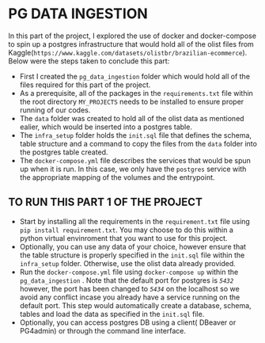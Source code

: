 # PG DATA INGESTION
In this part of the project, I explored the use of docker and docker-compose to spin up a postgres infrastructure that would hold all of the olist files from Kaggle(`https://www.kaggle.com/datasets/olistbr/brazilian-ecommerce`). Below were the steps taken to conclude this part:

- First I created the `pg_data_ingestion` folder which would hold all of the files required for this part of the project.
- As a prerequisite, all of the packages in the `requirements.txt` file within the root directory `MY_PROJECTS` needs to be installed to ensure proper running of our codes.
- The `data` folder was created to hold all of the olist data as mentioned ealier, which would be inserted into a postgres table.
- The  `infra_setup` folder holds the `init.sql` file that defines the schema, table structure and a command to copy the files from the `data` folder into the postgres table created.
- The `docker-compose.yml` file describes the services that would be spun up when it is run. In this case, we only have the `postgres` service with the appropriate mapping of the volumes and the entrypoint.


## TO RUN THIS PART 1 OF THE PROJECT
- Start by installing all the requirements in the `requirement.txt` file using `pip install requirement.txt`. You may choose to do this within a python virtual envinroment that you want to use for this project.
- Optionally, you can use any data of your choice, however ensure that the table structure is properly specified in the `init.sql` file within the `infra_setup` folder. Otherwise, use the olist data already provided.
- Run the `docker-compose.yml` file using `docker-compose up` within the `pg_data_ingestion` . Note that the default port for postgres is *`5432`* however, the port has been changed to *`5434`* on the localhost so we avoid any conflict incase you already have a service running on the default port. This step would automatically create a database, schema, tables and load the data as specified in the `init.sql` file.
- Optionally, you can access postgres DB using a client( DBeaver or PG4admin) or through the command line interface.
